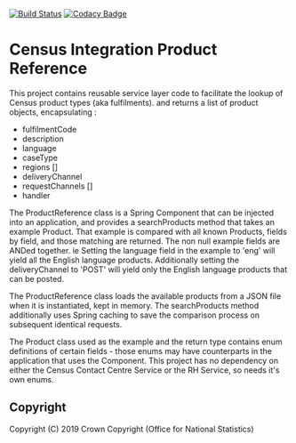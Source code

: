 [![Build Status](https://travis-ci.org/ONSdigital/census-int-product-reference.svg?branch=master)](https://travis-ci.org/ONSdigital/census-int-product-reference)
[![Codacy Badge](https://api.codacy.com/project/badge/Grade/37fdebe43c0f467ead6394a3d43d90f4)](https://www.codacy.com/app/sdcplatform/census-int-product-reference?utm_source=github.com&amp;utm_medium=referral&amp;utm_content=ONSdigital/census-int-product-reference&amp;utm_campaign=Badge_Grade)

# Census Integration Product Reference
This project contains reusable service layer code to facilitate the lookup of Census product types (aka fulfilments).
and returns a list of product objects, encapsulating :

*  fulfilmentCode
*  description
*  language
*  caseType
*  regions []
*  deliveryChannel
*  requestChannels []
*  handler

The ProductReference class is a Spring Component that can be injected into an application, and provides a searchProducts
method that takes an example Product. That example is compared with all known Products, fields by field, and those matching
are returned. The non null example fields are ANDed together. ie Setting the language field in the example to 'eng' will yield
all the English language products. Additionally setting the deliveryChannel to 'POST' will yield only the English language
products that can be posted.

The ProductReference class loads the available products from a JSON file when it is instantiated, kept in memory.
The searchProducts method additionally uses Spring caching to save the comparison process on subsequent identical requests.

The Product class used as the example and the return type contains enum definitions of certain fields - those enums may have counterparts
in the application that uses the Component. This project has no dependency on either the Census Contact Centre Service or the 
RH Service, so needs it's own enums.
## Copyright
Copyright (C) 2019 Crown Copyright (Office for National Statistics)
